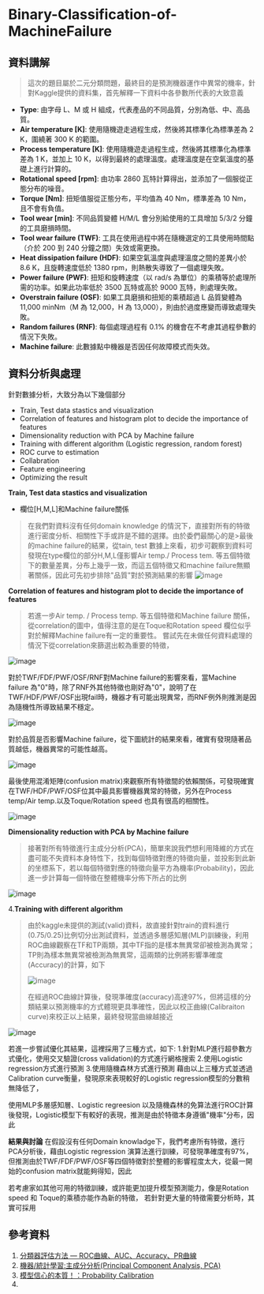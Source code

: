 ﻿# Binary-Classification-of-MachineFailure 
 
## **資料講解**
>這次的題目屬於二元分類問題，最終目的是預測機器運作中異常的機率，針對Kaggle提供的資料集，首先解釋一下資料中各參數所代表的大致意義
- **Type**: 由字母 L、M 或 H 組成，代表產品的不同品質，分別為低、中、高品質。
- **Air temperature [K]**: 使用隨機遊走過程生成，然後將其標準化為標準差為 2 K，圍繞著 300 K 的範圍。
- **Process temperature [K]**: 使用隨機遊走過程生成，然後將其標準化為標準差為 1 K，並加上 10 K，以得到最終的處理溫度。處理溫度是在空氣溫度的基礎上進行計算的。
- **Rotational speed [rpm]**: 由功率 2860 瓦特計算得出，並添加了一個服從正態分布的噪音。
- **Torque [Nm]**: 扭矩值服從正態分布，平均值為 40 Nm，標準差為 10 Nm，且不會有負值。
- **Tool wear [min]**: 不同品質變體 H/M/L 會分別給使用的工具增加 5/3/2 分鐘的工具磨損時間。
- **Tool wear failure (TWF)**: 工具在使用過程中將在隨機選定的工具使用時間點（介於 200 到 240 分鐘之間）失效或需更換。
- **Heat dissipation failure (HDF)**: 如果空氣溫度與處理溫度之間的差異小於 8.6 K，且旋轉速度低於 1380 rpm，則熱散失導致了一個處理失敗。
- **Power failure (PWF)**: 扭矩和旋轉速度（以 rad/s 為單位）的乘積等於處理所需的功率。如果此功率低於 3500 瓦特或高於 9000 瓦特，則處理失敗。
- **Overstrain failure (OSF)**: 如果工具磨損和扭矩的乘積超過 L 品質變體為 11,000 minNm（M 為 12,000，H 為 13,000），則由於過度應變而導致處理失敗。
- **Random failures (RNF)**: 每個處理過程有 0.1% 的機會在不考慮其過程參數的情況下失敗。
- **Machine failure**: 此數據點中機器是否因任何故障模式而失效。


## **資料分析與處理**

針對數據分析，大致分為以下幾個部分
- Train, Test data stastics and visualization
- Correlation of features and histogram plot to decide the importance of features
- Dimensionality reduction with PCA by Machine failure 
- Training with different algorithm (Logistic regression, random forest)
- ROC curve to estimation
- Collabration 
- Feature engineering
- Optimizing the result 

**Train, Test data stastics and visualization**
- 欄位[H,M,L]和Machine failure關係
>在我們對資料沒有任何domain knowledge 的情況下，直接對所有的特徵進行密度分析、相關性下手或許是不錯的選擇。由於委們最關心的是>最後的machine failure的結果，從tain, test 數據上來看，初步可觀察到資料可發現在type欄位的部分H,M,L僅影響Air temp./ Process tem. 等五個特徵下的數量差異，分布上幾乎一致，而這五個特徵又和machine failure無顯著關係，因此可先初步排除"品質"對於預測結果的影響
![image](https://github.com/JunTingLu/Binary-Classification-of-MachineFailure/assets/135250298/0c9cf81f-c7df-46fb-abb1-8846ef5e9781)

**Correlation of features and histogram plot to decide the importance of features**
>若進一步Air temp. / Process temp. 等五個特徵和Machine failure 關係，從correlation的圖中，值得注意的是在Toque和Rotation speed 欄位似乎對於解釋Machine failure有一定的重要性。
>嘗試先在未做任何資料處理的情況下從correlation來篩選出較為重要的特徵，

![image](https://github.com/JunTingLu/Binary-Classification-of-MachineFailure/assets/135250298/fa4d4aaf-2c4e-4a6e-9098-69730697d77a)

對於TWF/FDF/PWF/OSF/RNF對Machine failure的影響來看，當Machine failure 為"0"時，除了RNF外其他特徵也剛好為"0"，說明了在TWF/HDF/PWF/OSF出現fail時，機器才有可能出現異常，而RNF例外則推測是因為隨機性所導致結果不穩定。

![image](https://github.com/JunTingLu/Binary-Classification-of-MachineFailure/assets/135250298/d9951196-6d57-4fe1-96e0-53d1814ccd10)

對於品質是否影響Machine failure，從下圖統計的結果來看，確實有發現隨著品質越低，機器異常的可能性越高。

![image](https://github.com/JunTingLu/Binary-Classification-of-MachineFailure/assets/135250298/d23f773a-4bb4-41c6-b939-d23c4f0e2983)

最後使用混淆矩陣(confusion matrix)來觀察所有特徵間的依賴關係，可發現確實在TWF/HDF/PWF/OSF位其中最具影響機器異常的特徵，另外在Process temp/Air temp.以及Toque/Rotation speed 也具有很高的相關性。

![image](https://github.com/JunTingLu/Binary-Classification-of-MachineFailure/assets/135250298/9ea03f74-536b-495f-835a-fa17e0b134cd)


**Dimensionality reduction with PCA by Machine failure**
>接著對所有特徵進行主成分分析(PCA)，簡單來說我們想利用降維的方式在盡可能不失資料本身特性下，找到每個特徵對應的特徵向量，並投影到此新的坐標系下，若以每個特徵對應的特徵向量平方為機率(Probability)，因此進一步計算每一個特徵在整體機率分佈下所占的比例

![image](https://github.com/JunTingLu/Binary-Classification-of-MachineFailure/assets/135250298/a77b7ffb-68f1-4e96-bf5a-9af02715b901)

4.**Training with different algorithm**
>由於kaggle未提供的測試(valid)資料，故直接針對train的資料進行(0.75/0.25)比例切分出測試資料，並透過多層感知層(MLP)訓練後，利用ROC曲線觀察在TF和TP兩類，其中TF指的是樣本無異常卻被檢測為異常；TP則為樣本無異常被檢測為無異常，這兩類的比例將影響準確度(Accuracy)的計算，如下
>
>![image](https://github.com/JunTingLu/Binary-Classification-of-MachineFailure/assets/135250298/8ca6ae5a-061e-45a6-93d0-2a639c9178cb)
>
>在經過ROC曲線計算後，發現準確度(accuracy)高達97%，但將這樣的分類結果以預測機率的方式體現更具準確性，因此以校正曲線(Calibraiton curve)來校正以上結果，最終發現當曲線越接近

![image](https://github.com/JunTingLu/Binary-Classification-of-MachineFailure/assets/135250298/b791c6a8-38ac-44a9-9aed-b1fde9e8259b)



若進一步嘗試優化其結果，這裡採用了三種方式，如下:
1.針對MLP進行超參數方式優化，使用交叉驗證(cross validation)的方式進行網格搜索
2.使用Logistic regression方式進行預測
3.使用隨機森林方式進行預測
藉由以上三種方式並透過Calibration curve衡量，發現原來表現較好的Logistic regression模型的分數稍無降低了，

使用MLP多層感知層、Logistic regreesion 以及隨機森林的免算法進行ROC計算後發現，Logistic模型下有較好的表現，推測是由於特徵本身遵循"機率"分布，因此



**結果與討論**
在假設沒有任何Domain knowladge下，我們考慮所有特徵，進行PCA分析後，藉由Logistic regression 演算法進行訓練，可發現準確度有97%，但推測由於TWF/FDF/PWF/OSF等四個特徵對於整體的影響程度太大，從最一開始的confusion matrix就能夠得知，因此

若考慮家如其他可用的特徵訓練，或許能更加提升模型預測能力，像是Rotation speed 和 Toque的乘積亦能作為新的特徵，
若針對更大量的特徵需要分析時，其實可採用



## **參考資料**
1. [分類器評估方法 — ROC曲線、AUC、Accuracy、PR曲線](https://medium.com/marketingdatascience/%E5%88%86%E9%A1%9E%E5%99%A8%E8%A9%95%E4%BC%B0%E6%96%B9%E6%B3%95-roc%E6%9B%B2%E7%B7%9A-auc-accuracy-pr%E6%9B%B2%E7%B7%9A-d3a39977022c)
2. [機器/統計學習:主成分分析(Principal Component Analysis, PCA)](https://chih-sheng-huang821.medium.com/%E6%A9%9F%E5%99%A8-%E7%B5%B1%E8%A8%88%E5%AD%B8%E7%BF%92-%E4%B8%BB%E6%88%90%E5%88%86%E5%88%86%E6%9E%90-principle-component-analysis-pca-58229cd26e71)
3. [模型信心的本質！：Probability Calibration](https://axk51013.medium.com/%E6%A8%A1%E5%9E%8B%E4%BF%A1%E5%BF%83%E7%9A%84%E6%9C%AC%E8%B3%AA-probability-calibration-cbc680a44efa)
4. 

